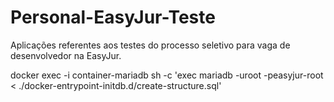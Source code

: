# Personal-EasyJur-Teste
Aplicações referentes aos testes do processo seletivo para vaga de desenvolvedor na EasyJur.

docker exec -i container-mariadb sh -c 'exec mariadb -uroot -peasyjur-root < ./docker-entrypoint-initdb.d/create-structure.sql'